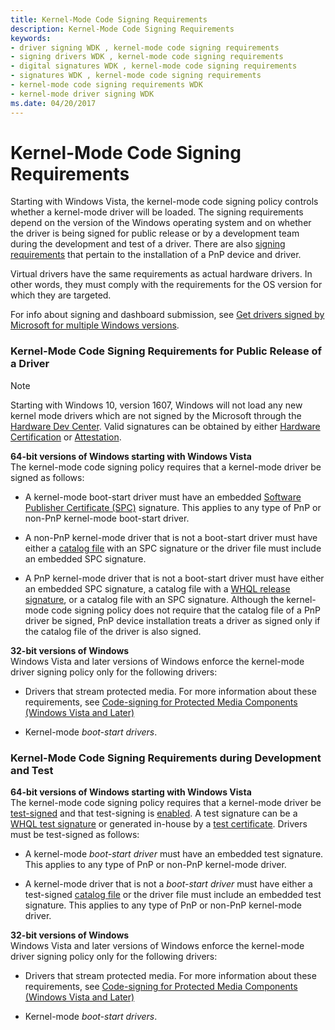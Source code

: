 ```yaml
---
title: Kernel-Mode Code Signing Requirements
description: Kernel-Mode Code Signing Requirements
keywords:
- driver signing WDK , kernel-mode code signing requirements
- signing drivers WDK , kernel-mode code signing requirements
- digital signatures WDK , kernel-mode code signing requirements
- signatures WDK , kernel-mode code signing requirements
- kernel-mode code signing requirements WDK
- kernel-mode driver signing WDK
ms.date: 04/20/2017
---
```


# Kernel-Mode Code Signing Requirements


Starting with Windows Vista, the kernel-mode code signing policy controls whether a kernel-mode driver will be loaded. The signing requirements depend on the version of the Windows operating system and on whether the driver is being signed for public release or by a development team during the development and test of a driver. There are also [signing requirements](pnp-device-installation-signing-requirements--windows-vista-and-later-.md) that pertain to the installation of a PnP device and driver.

Virtual drivers have the same requirements as actual hardware drivers. In other words, they must comply with the requirements for the OS version for which they are targeted.

For info about signing and dashboard submission, see [Get drivers signed by Microsoft for multiple Windows versions](../dashboard/get-drivers-signed-by-microsoft-for-multiple-windows-versions.md).

### <a href="" id="kernel-mode-code-signing-requirements-for-public-release-of-a-driver"></a> Kernel-Mode Code Signing Requirements for Public Release of a Driver

> [!NOTE]
> Starting with Windows 10, version 1607, Windows will not load any new kernel mode drivers which are not signed by the Microsoft through the [Hardware Dev Center](../dashboard/register-for-the-hardware-program.md).  Valid signatures can be obtained by either [Hardware Certification](../dashboard/hardware-certification-submissions.md) or [Attestation](../dashboard/attestation-signing-a-kernel-driver-for-public-release.md). 


<a href="" id="--------64-bit-versions-of-windows-starting-with-"></a> **64-bit versions of Windows starting with Windows Vista**  
The kernel-mode code signing policy requires that a kernel-mode driver be signed as follows:

-   A kernel-mode boot-start driver must have an embedded [Software Publisher Certificate (SPC)](/windows-hardware/drivers/install/deprecation-of-software-publisher-certificates-and-commercial-release-certificates) signature. This applies to any type of PnP or non-PnP kernel-mode boot-start driver.

-   A non-PnP kernel-mode driver that is not a boot-start driver must have either a [catalog file](catalog-files.md) with an SPC signature or the driver file must include an embedded SPC signature.

-   A PnP kernel-mode driver that is not a boot-start driver must have either an embedded SPC signature, a catalog file with a [WHQL release signature](whql-release-signature.md), or a catalog file with an SPC signature. Although the kernel-mode code signing policy does not require that the catalog file of a PnP driver be signed, PnP device installation treats a driver as signed only if the catalog file of the driver is also signed.

<a href="" id="32-bit-versions-of-windows"></a>**32-bit versions of Windows**  
Windows Vista and later versions of Windows enforce the kernel-mode driver signing policy only for the following drivers:

-   Drivers that stream protected media. For more information about these requirements, see [Code-signing for Protected Media Components (Windows Vista and Later)](/windows-hardware/test/hlk/)

-   Kernel-mode *boot-start drivers*.

### <a href="" id="kernel-mode-code-signing-requirements-during-development-and-test"></a> Kernel-Mode Code Signing Requirements during Development and Test

<a href="" id="--------64-bit-versions-of-windows-starting-with-"></a> **64-bit versions of Windows starting with Windows Vista**  
The kernel-mode code signing policy requires that a kernel-mode driver be [test-signed](test-signing-driver-packages.md) and that test-signing is [enabled](the-testsigning-boot-configuration-option.md). A test signature can be a [WHQL test signature](whql-test-signature-program.md) or generated in-house by a [test certificate](./makecert-test-certificate.md). Drivers must be test-signed as follows:

-   A kernel-mode *boot-start driver* must have an embedded test signature. This applies to any type of PnP or non-PnP kernel-mode driver.

-   A kernel-mode driver that is not a *boot-start driver* must have either a test-signed [catalog file](catalog-files.md) or the driver file must include an embedded test signature. This applies to any type of PnP or non-PnP kernel-mode driver.

<a href="" id="32-bit-versions-of-windows"></a>**32-bit versions of Windows**  
Windows Vista and later versions of Windows enforce the kernel-mode driver signing policy only for the following drivers:

-   Drivers that stream protected media. For more information about these requirements, see [Code-signing for Protected Media Components (Windows Vista and Later)](/windows-hardware/test/hlk/)

-   Kernel-mode *boot-start drivers*.
